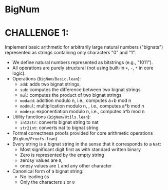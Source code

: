 # BigNum

# CHALLENGE 1:

Implement basic arithmetic for arbitrarily large natural numbers ("bignats") represented as strings
containing only characters "0" and "1".

- We define natural numbers represented as bitstrings (e.g., "1011").
- All operations are purely structural (not using built-in `+`, `-`, `*` in core logic).
- Operations (`BigNum/Basic.lean`):
  - `add`: adds two bignat strings,
  - `sub`: computes the difference between two bignat strings
  - `mul`: computes the product of two bignat strings
  - `modadd`: addition modulo n, i.e., computes a+b mod n
  - `modmul`: multiplication modulo n, , i.e., computes a*b mod n
  - `modexp`: exponentiation modulo n, i.e., computes a^b mod n
- Utility functions (`BigNum/Utils.lean`):
  - `int2str`: converts bignat string to nat
  - `str2int`: converts nat to bignat string
- Formal correctness proofs provided for core arithmetic operations (`BigNum/Proofs.lean`)
- Every string is a bignat string in the sense that it corresponds to a `Nat`:
  - Most significant digit first as with standard written binary
  - Zero is represented by the empty string
  - zerosy values are `0`, ` `
  - onesy values are `1` and any other character
- Canonical form of a bignat string:
  - No leading `0`s
  - Only the characters `1` or `0`
